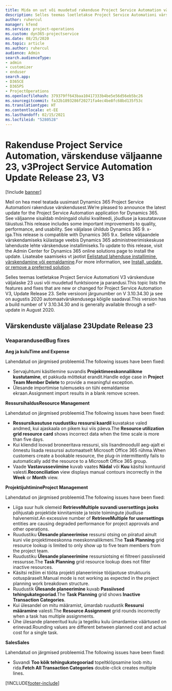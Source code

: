 ```yaml
---
title: Mida on uut või muudetud rakenduse Project Service Automation värskenduse väljaandes 23, V3
description: Selles teemas loetletakse Project Service Automationi värskenduse väljalaske 23, V3 saadaolevaid funktsioone ja parandusi.
author: ruhercul
manager: kfend
ms.service: project-operations
ms.custom: dyn365-projectservice
ms.date: 08/25/2020
ms.topic: article
ms.author: ruhercul
audience: Admin
search.audienceType:
- admin
- customizer
- enduser
search.app:
- D365CE
- D365PS
- ProjectOperations
ms.openlocfilehash: 379379ff643baa10417333b4be5e56d56eb5bc26
ms.sourcegitcommit: fa32b1893286f20271fa4ec4be8fc68bd135f53c
ms.translationtype: HT
ms.contentlocale: et-EE
ms.lasthandoff: 02/15/2021
ms.locfileid: "5280528"
---
```

# <a name="project-service-automation-update-release-23-v3"></a><span data-ttu-id="4a400-103">Rakenduse Project Service Automation, värskenduse väljaanne 23, v3</span><span class="sxs-lookup"><span data-stu-id="4a400-103">Project Service Automation Update Release 23, V3</span></span>

[!include [banner](../includes/psa-now-project-operations.md)]

<span data-ttu-id="4a400-104">Meil on hea meel teatada uusimast Dynamics 365 Project Service Automationi rakenduse värskendusest.</span><span class="sxs-lookup"><span data-stu-id="4a400-104">We’re pleased to announce the latest update for the Project Service Automation application for Dynamics 365.</span></span> <span data-ttu-id="4a400-105">See väljaanne sisaldab mõningaid olulisi kvaliteedi, jõudluse ja kasutatavuse täiustusi.</span><span class="sxs-lookup"><span data-stu-id="4a400-105">This release includes some important improvements to quality, performance, and usability.</span></span> <span data-ttu-id="4a400-106">See väljalase ühildub Dynamics 365 9. x-iga.</span><span class="sxs-lookup"><span data-stu-id="4a400-106">This release is compatible with Dynamics 365 9.x.</span></span> <span data-ttu-id="4a400-107">Sellele väljaandele värskendamiseks külastage veebis Dynamics 365 administreerimiskeskuse lahenduste lehte värskenduse installimiseks.</span><span class="sxs-lookup"><span data-stu-id="4a400-107">To update to this release, visit the Admin Center for Dynamics 365 online solutions page to install the update.</span></span> <span data-ttu-id="4a400-108">Lisateabe saamiseks vt jaotist [Eelistatud lahenduse installimine, värskendamine või eemaldamine](https://docs.microsoft.com/power-platform/admin/install-remove-preferred-solution).</span><span class="sxs-lookup"><span data-stu-id="4a400-108">For more information, see [Install, update, or remove a preferred solution](https://docs.microsoft.com/power-platform/admin/install-remove-preferred-solution).</span></span>

<span data-ttu-id="4a400-109">Selles teemas loetletakse Project Service Automationi V3 värskenduse väljalaske 23 uusi või muudetud funktsioone ja parandusi.</span><span class="sxs-lookup"><span data-stu-id="4a400-109">This topic lists the features and fixes that are new or changed for Project Service Automation V3, Update Release 23.</span></span> <span data-ttu-id="4a400-110">Selle versiooni järgunumber on V 3.10.34.30 ja see on augustis 2020 automaatvärskendusega kõigile saadaval.</span><span class="sxs-lookup"><span data-stu-id="4a400-110">This version has a build number of V 3.10.34.30 and is generally available through a self-update in August 2020.</span></span>

## <a name="update-release-23"></a><span data-ttu-id="4a400-111">Värskenduste väljalase 23</span><span class="sxs-lookup"><span data-stu-id="4a400-111">Update Release 23</span></span>

### <a name="bug-fixes"></a><span data-ttu-id="4a400-112">Veaparandused</span><span class="sxs-lookup"><span data-stu-id="4a400-112">Bug fixes</span></span>

<span data-ttu-id="4a400-113">**Aeg ja kulu**</span><span class="sxs-lookup"><span data-stu-id="4a400-113">**Time and Expense**</span></span>

<span data-ttu-id="4a400-114">Lahendatud on järgmised probleemid.</span><span class="sxs-lookup"><span data-stu-id="4a400-114">The following issues have been fixed:</span></span>
- <span data-ttu-id="4a400-115">Servajuhtumi käsitlemine suvandis **Projektimeeskonnaliikme kustutamine**, et pakkuda mõttekat erandit.</span><span class="sxs-lookup"><span data-stu-id="4a400-115">Handle edge case in **Project Team Member Delete** to provide a meaningful exception.</span></span>
- <span data-ttu-id="4a400-116">Ülesande importimise tulemuseks on tühi eemaldamise ekraan.</span><span class="sxs-lookup"><span data-stu-id="4a400-116">Assignment import results in a blank remove screen.</span></span>

<span data-ttu-id="4a400-117">**Ressursihaldus**</span><span class="sxs-lookup"><span data-stu-id="4a400-117">**Resource Management**</span></span>

<span data-ttu-id="4a400-118">Lahendatud on järgmised probleemid.</span><span class="sxs-lookup"><span data-stu-id="4a400-118">The following issues have been fixed:</span></span>

- <span data-ttu-id="4a400-119">**Ressursikasutuse ruudustiku ressursi kaardil** kuvatakse valed andmed, kui ajaskaala on pikem kui viis päeva.</span><span class="sxs-lookup"><span data-stu-id="4a400-119">The **Resource utilization grid resource card** shows incorrect data when the time scale is more than five days.</span></span>
- <span data-ttu-id="4a400-120">Kui kliendid loovad broneeritava ressursi, siis lisandmoodulil aeg-ajalt ei õnnestu lisada ressurssi automaatselt Microsoft Office 365 rühma.</span><span class="sxs-lookup"><span data-stu-id="4a400-120">When customers create a bookable resource, the plug-in intermittently fails to automatically add the resource to a Microsoft Office 365 group.</span></span>
- <span data-ttu-id="4a400-121">Vaade **Vastavusseviimine** kuvab vaates **Nädal** või **Kuu** käsitsi kontuurid valesti.</span><span class="sxs-lookup"><span data-stu-id="4a400-121">**Reconciliation** view displays manual contours incorrectly in the **Week** or **Month** view.</span></span>

<span data-ttu-id="4a400-122">**Projektijuhtimine**</span><span class="sxs-lookup"><span data-stu-id="4a400-122">**Project Management**</span></span>

<span data-ttu-id="4a400-123">Lahendatud on järgmised probleemid.</span><span class="sxs-lookup"><span data-stu-id="4a400-123">The following issues have been fixed:</span></span>

- <span data-ttu-id="4a400-124">Liiga suur hulk olemeid **RetrieveMultiple suvandi usersettings jaoks** põhjustab projektide kinnitamiste ja teiste toimingute jõudluse halvenemist.</span><span class="sxs-lookup"><span data-stu-id="4a400-124">An excessive number of **RetrieveMultiple for usersettings** entities are causing degraded performance for project approvals and other operations.</span></span>
- <span data-ttu-id="4a400-125">Ruudustiku **Ülesande planeerimise** ressursi otsing on piiratud ainult kuni viie projektimeeskonna meeskonnaliikmeni.</span><span class="sxs-lookup"><span data-stu-id="4a400-125">The **Task Planning** grid resource lookup is limited to only show up to five team members from the project team.</span></span> 
- <span data-ttu-id="4a400-126">Ruudustiku **Ülesande planeerimine** ressursiotsing ei filtreeri passiivseid ressursse.</span><span class="sxs-lookup"><span data-stu-id="4a400-126">The **Task Planning** grid resource lookup does not filter inactive resources.</span></span>
- <span data-ttu-id="4a400-127">Käsitsi režiim ei tööta projekti planeerimise tööjaotuse struktuuris ootuspäraselt.</span><span class="sxs-lookup"><span data-stu-id="4a400-127">Manual mode is not working as expected in the project planning work breakdown structure.</span></span>
- <span data-ttu-id="4a400-128">Ruudustik **Ülesande planeerimine** kuvab **Passiivsed tehingukategooriad**.</span><span class="sxs-lookup"><span data-stu-id="4a400-128">The **Task Planning** grid shows **Inactive Transaction Categories**.</span></span>
- <span data-ttu-id="4a400-129">Kui ülesandel on mitu määramist, ümardab ruudustik **Ressursi määramine** valesti.</span><span class="sxs-lookup"><span data-stu-id="4a400-129">The **Resource Assignment** grid rounds incorrectly when a task has multiple assignments.</span></span>
- <span data-ttu-id="4a400-130">Ühe ülesande planeeritud kulu ja tegeliku kulu ümardamise väärtused on erinevad.</span><span class="sxs-lookup"><span data-stu-id="4a400-130">Rounding values are different between planned cost and actual cost for a single task.</span></span>

<span data-ttu-id="4a400-131">**Sales**</span><span class="sxs-lookup"><span data-stu-id="4a400-131">**Sales**</span></span>

<span data-ttu-id="4a400-132">Lahendatud on järgmised probleemid.</span><span class="sxs-lookup"><span data-stu-id="4a400-132">The following issues have been fixed:</span></span>

- <span data-ttu-id="4a400-133">Suvandi **Too kõik tehingukategooriad** topeltklõpsamine loob mitu rida.</span><span class="sxs-lookup"><span data-stu-id="4a400-133">**Fetch All Transaction Categories** double-click creates multiple lines.</span></span>


[!INCLUDE[footer-include](../includes/footer-banner.md)]